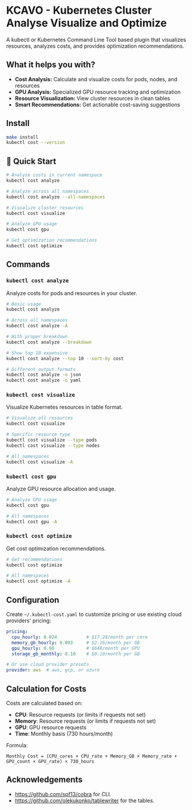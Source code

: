 # KCAVO - Kubernetes Cluster Analyse Visualize and Optimize
A kubectl or Kubernetes Command Line Tool based plugin that visualizes resources, analyzes costs, and provides optimization recommendations. 

## What it helps you with?
- **Cost Analysis:** Calculate and visualize costs for pods, nodes, and resources
- **GPU Analysis:** Specialized GPU resource tracking and optimization
- **Resource Visualization:** View cluster resources in clean tables
- **Smart Recommendations:** Get actionable cost-saving suggestions

## Install
```bash
make install
kubectl cost --version
```

## 🚀 Quick Start

```bash
# Analyze costs in current namespace
kubectl cost analyze

# Analyze across all namespaces
kubectl cost analyze --all-namespaces

# Visualize cluster resources
kubectl cost visualize

# Analyze GPU usage
kubectl cost gpu

# Get optimization recommendations
kubectl cost optimize
```

## Commands

### `kubectl cost analyze`

Analyze costs for pods and resources in your cluster.

```bash
# Basic usage
kubectl cost analyze

# Across all namespaces
kubectl cost analyze -A

# With proper breakdown
kubectl cost analyze --breakdown

# Show top 10 expensive
kubectl cost analyze --top 10 --sort-by cost

# Different output formats
kubectl cost analyze -o json
kubectl cost analyze -o yaml
```

### `kubectl cost visualize`

Visualize Kubernetes resources in table format.

```bash
# Visualize all resources
kubectl cost visualize

# Specific resource type
kubectl cost visualize --type pods
kubectl cost visualize --type nodes

# All namespaces
kubectl cost visualize -A
```

### `kubectl cost gpu`

Analyze GPU resource allocation and usage.

```bash
# Analyze GPU usage
kubectl cost gpu

# All namespaces
kubectl cost gpu -A
```

### `kubectl cost optimize`

Get cost optimization recommendations.

```bash
# Get recommendations
kubectl cost optimize

# All namespaces
kubectl cost optimize -A
```

## Configuration

Create `~/.kubectl-cost.yaml` to customize pricing or use existing cloud providers' pricing:

```yaml
pricing:
  cpu_hourly: 0.024           # $17.28/month per core
  memory_gb_hourly: 0.003     # $2.16/month per GB
  gpu_hourly: 0.90            # $648/month per GPU
  storage_gb_monthly: 0.10    # $0.10/month per GB

# Or use cloud provider presets
provider: aws  # aws, gcp, or azure
```

## Calculation for Costs

Costs are calculated based on:
- **CPU**: Resource requests (or limits if requests not set)
- **Memory**: Resource requests (or limits if requests not set)
- **GPU**: GPU resource requests
- **Time**: Monthly basis (730 hours/month)

Formula:
```
Monthly Cost = (CPU_cores × CPU_rate + Memory_GB × Memory_rate + GPU_count × GPU_rate) × 730_hours
```

## Acknowledgements
- https://github.com/spf13/cobra for CLI.
- https://github.com/olekukonko/tablewriter for the tables.

